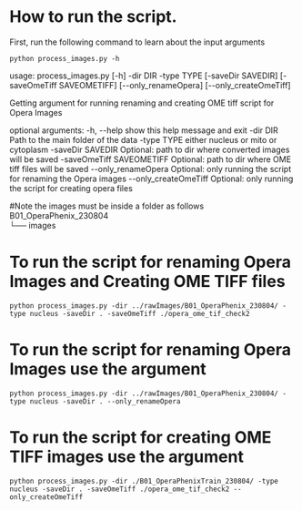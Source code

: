 # How to run the script.

First, run the following command to learn about the input arguments

```shell
python process_images.py -h
```
usage: process_images.py [-h] -dir DIR -type TYPE [-saveDir SAVEDIR] [-saveOmeTiff SAVEOMETIFF] [--only_renameOpera]
                         [--only_createOmeTiff]

Getting argument for running renaming and creating OME tiff script for Opera Images

optional arguments:
  -h, --help            show this help message and exit
  -dir DIR              Path to the main folder of the data
  -type TYPE            either nucleus or mito or cytoplasm
  -saveDir SAVEDIR      Optional: path to dir where converted images will be saved
  -saveOmeTiff SAVEOMETIFF
                        Optional: path to dir where OME tiff files will be saved
  --only_renameOpera    Optional: only running the script for renaming the Opera images
  --only_createOmeTiff  Optional: only running the script for creating opera files

#Note the images must be inside a folder as follows
B01_OperaPhenix_230804 <br/>
└── images

# To run the script for renaming Opera Images and Creating OME TIFF files
```shell
python process_images.py -dir ../rawImages/B01_OperaPhenix_230804/ -type nucleus -saveDir . -saveOmeTiff ./opera_ome_tif_check2 
```
# To run the script for renaming Opera Images use the argument 
```shell
python process_images.py -dir ../rawImages/B01_OperaPhenix_230804/ -type nucleus -saveDir . --only_renameOpera
```
# To run the script for creating OME TIFF images use the argument 
```shell
python process_images.py -dir ./B01_OperaPhenixTrain_230804/ -type nucleus -saveDir . -saveOmeTiff ./opera_ome_tif_check2 --only_createOmeTiff
```


